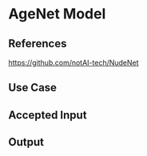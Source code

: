 # AgeNet Model #

## References ##

https://github.com/notAI-tech/NudeNet

## Use Case ##

## Accepted Input ##

## Output ##